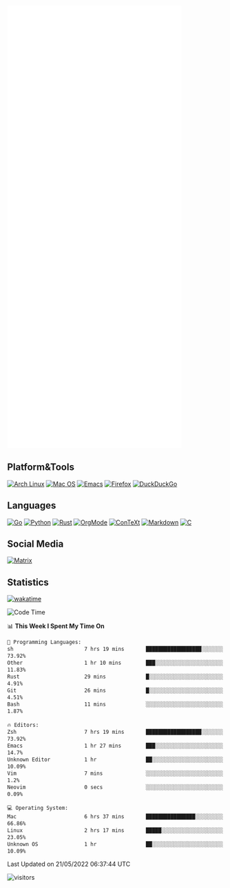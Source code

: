 ![Metrics](https://github.com/SteamedFish/SteamedFish/blob/master/github-metrics.svg)

## Platform&Tools

[![Arch Linux](https://img.shields.io/badge/ArchLinux-1793D1?logo=arch-linux&logoColor=fff&style=flat-square)](https://archlinux.org/)
[![Mac OS](https://img.shields.io/badge/MacOS-000000?style=flat-square&logo=macos&logoColor=F0F0F0)](https://www.apple.com/macos/)
[![Emacs](https://img.shields.io/badge/Emacs-%237F5AB6.svg?&style=flat-square&logo=gnu-emacs&logoColor=white)](https://www.gnu.org/software/emacs/)
[![Firefox](https://img.shields.io/badge/Firefox-FF7139?style=flat-square&logo=Firefox-Browser&logoColor=white)](https://firefox.com/)
[![DuckDuckGo](https://img.shields.io/badge/DuckDuckGo-DE5833?style=flat-square&logo=DuckDuckGo&logoColor=white)](https://duckduckgo.com/)

## Languages

[![Go](https://img.shields.io/badge/Golang-%2300ADD8.svg?style=flat-square&logo=go&logoColor=white)](https://golang.org/)
[![Python](https://img.shields.io/badge/Python-3670A0?style=flat-square&logo=python&logoColor=ffdd54)](https://www.python.org/)
[![Rust](https://img.shields.io/badge/Rust-%23000000.svg?style=flat-square&logo=rust&logoColor=white)](https://www.rust-lang.org/)
[![OrgMode](https://img.shields.io/badge/OrgMode-%23000000.svg?style=flat-square&logo=org&logoColor=white)](https://orgmode.org/)
[![ConTeXt](https://img.shields.io/badge/ConTeXt-%23008080.svg?style=flat-square&logo=latex&logoColor=white)](https://contextgarden.net/)
[![Markdown](https://img.shields.io/badge/MarkDown-%23000000.svg?style=flat-square&logo=markdown&logoColor=white)](https://daringfireball.net/projects/markdown/)
[![C](https://img.shields.io/badge/C-%2300599C.svg?style=flat-square&logo=c&logoColor=white)](https://www.iso.org/standard/74528.html)

## Social Media

[![Matrix](https://img.shields.io/badge/SteamedFish-2CA5E0?style=social&logo=matrix&logoColor=black)](https://matrix.to/#/@i:steamedfish.org)

## Statistics
[![wakatime](https://wakatime.com/badge/user/168280d6-fcf2-4b4f-ad3a-dc4612f35b38.svg)](https://wakatime.com/@168280d6-fcf2-4b4f-ad3a-dc4612f35b38)

<!--START_SECTION:waka-->
![Code Time](http://img.shields.io/badge/Code%20Time-1%2C819%20hrs%2039%20mins-blue)

📊 **This Week I Spent My Time On** 

```text
💬 Programming Languages: 
sh                       7 hrs 19 mins       ██████████████████░░░░░░░   73.92% 
Other                    1 hr 10 mins        ███░░░░░░░░░░░░░░░░░░░░░░   11.83% 
Rust                     29 mins             █░░░░░░░░░░░░░░░░░░░░░░░░   4.91% 
Git                      26 mins             █░░░░░░░░░░░░░░░░░░░░░░░░   4.51% 
Bash                     11 mins             ░░░░░░░░░░░░░░░░░░░░░░░░░   1.87%

🔥 Editors: 
Zsh                      7 hrs 19 mins       ██████████████████░░░░░░░   73.92% 
Emacs                    1 hr 27 mins        ███░░░░░░░░░░░░░░░░░░░░░░   14.7% 
Unknown Editor           1 hr                ██░░░░░░░░░░░░░░░░░░░░░░░   10.09% 
Vim                      7 mins              ░░░░░░░░░░░░░░░░░░░░░░░░░   1.2% 
Neovim                   0 secs              ░░░░░░░░░░░░░░░░░░░░░░░░░   0.09%

💻 Operating System: 
Mac                      6 hrs 37 mins       ████████████████░░░░░░░░░   66.86% 
Linux                    2 hrs 17 mins       █████░░░░░░░░░░░░░░░░░░░░   23.05% 
Unknown OS               1 hr                ██░░░░░░░░░░░░░░░░░░░░░░░   10.09%

```


 Last Updated on 21/05/2022 06:37:44 UTC
<!--END_SECTION:waka-->

![visitors](https://visitor-badge.laobi.icu/badge?page_id=SteamedFish.SteamedFish)
